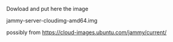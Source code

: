 Dowload and put here the image

jammy-server-cloudimg-amd64.img

possibly from https://cloud-images.ubuntu.com/jammy/current/

